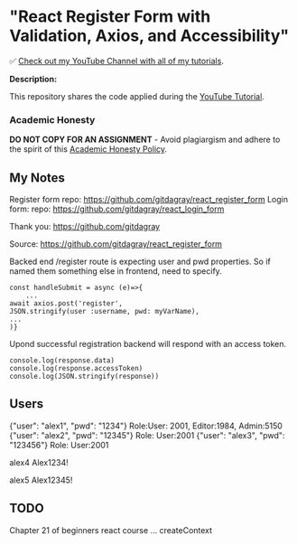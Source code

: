 # "React Register Form with Validation, Axios, and Accessibility"

✅ [Check out my YouTube Channel with all of my tutorials](https://www.youtube.com/DaveGrayTeachesCode).

**Description:**

This repository shares the code applied during the [YouTube Tutorial](https://youtu.be/brcHK3P6ChQ).

### Academic Honesty

**DO NOT COPY FOR AN ASSIGNMENT** - Avoid plagiargism and adhere to the spirit of this [Academic Honesty Policy](https://www.freecodecamp.org/news/academic-honesty-policy/).

## My Notes

Register form repo: https://github.com/gitdagray/react_register_form
Login form: repo: https://github.com/gitdagray/react_login_form

Thank you: https://github.com/gitdagray

Source: https://github.com/gitdagray/react_register_form

Backed end /register route is expecting user and pwd properties.
So if named them something else in frontend, need to specify.

```
const handleSubmit = async (e)=>{
    ...
await axios.post('register',
JSON.stringify(user :username, pwd: myVarName),
...
)}
```

Upond successful registration backend will respond with an access token.

```
console.log(response.data)
console.log(response.accessToken)
console.log(JSON.stringify(response))

```

## Users

{"user": "alex1", "pwd": "1234"} Role:User: 2001, Editor:1984, Admin:5150
{"user": "alex2", "pwd": "12345"} Role: User:2001
{"user": "alex3", "pwd": "123456"} Role: User:2001

alex4
Alex1234!

alex5
Alex12345!

## TODO

Chapter 21 of beginners react course ... createContext
